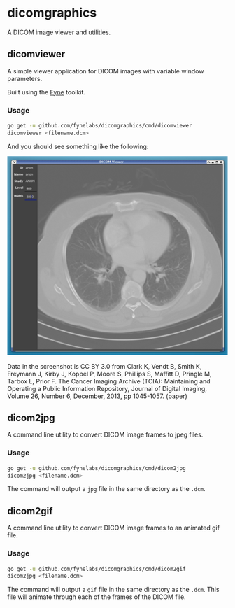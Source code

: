 # dicomgraphics

A DICOM image viewer and utilities.

## dicomviewer

A simple viewer application for DICOM images with variable window parameters.

Built using the [Fyne](https://fyne.io) toolkit.

### Usage

```sh
go get -u github.com/fynelabs/dicomgraphics/cmd/dicomviewer
dicomviewer <filename.dcm>
```

And you should see something like the following:

![](screenshot.png)

Data in the screenshot is CC BY 3.0 from Clark K, Vendt B, Smith K, Freymann J, Kirby J, Koppel P, Moore S, Phillips S, Maffitt D, Pringle M, Tarbox L, Prior F. The Cancer Imaging Archive (TCIA): Maintaining and Operating a Public Information Repository, Journal of Digital Imaging, Volume 26, Number 6, December, 2013, pp 1045-1057. (paper)

## dicom2jpg

A command line utility to convert DICOM image frames to jpeg files.

### Usage

```sh
go get -u github.com/fynelabs/dicomgraphics/cmd/dicom2jpg
dicom2jpg <filename.dcm>
```

The command will output a `jpg` file in the same directory as the `.dcm`.

## dicom2gif

A command line utility to convert DICOM image frames to an animated gif file.

### Usage

```sh
go get -u github.com/fynelabs/dicomgraphics/cmd/dicom2gif
dicom2jpg <filename.dcm>
```

The command will output a `gif` file in the same directory as the `.dcm`.
This file will animate through each of the frames of the DICOM file.
